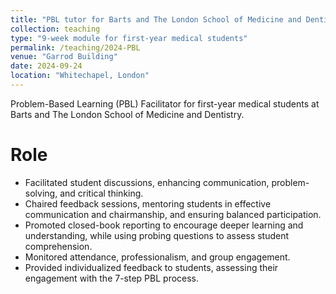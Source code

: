 ```yaml
---
title: "PBL tutor for Barts and The London School of Medicine and Dentistry"
collection: teaching
type: "9-week module for first-year medical students"
permalink: /teaching/2024-PBL
venue: "Garrod Building"
date: 2024-09-24
location: "Whitechapel, London"
---
```


Problem-Based Learning (PBL) Facilitator for first-year medical students at Barts and The London School of Medicine and Dentistry. 


Role
====

- Facilitated student discussions, enhancing communication, problem-solving, and critical thinking.
- Chaired feedback sessions, mentoring students in effective communication and chairmanship, and ensuring balanced participation. 
- Promoted closed-book reporting to encourage deeper learning and understanding, while using probing questions to assess student comprehension.
- Monitored attendance, professionalism, and group engagement.
- Provided individualized feedback to students, assessing their engagement with the 7-step PBL process.

